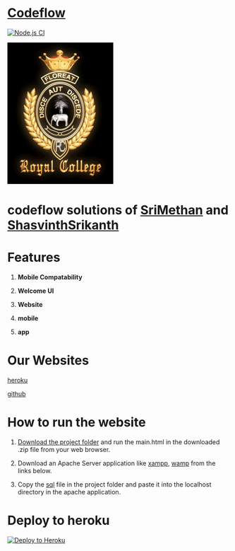 # [Codeflow](https://acd.acicts.lk/codeflow)

[![Node.js CI](https://github.com/CodeLegends-org/codeflow/actions/workflows/node.js.yml/badge.svg?branch=main)](https://github.com/CodeLegends-org/codeflow/actions/workflows/node.js.yml)

![Welcome loader](Images/RC-Crest_thumb[3].gif)

# codeflow solutions of [SriMethan](https://github.com/srimethan) and [ShasvinthSrikanth](https://github.com/shasvinthsrikanth)

# Features

1. **Mobile Compatability**

2. **Welcome UI**


1. **Website**

2. **mobile**

3. **app**

# Our Websites
[heroku](https://codelegends.herokuapp.com)

[github](https://codelegends-org.github.io/codeflow)

# How to run the website

1. [Download the project folder](https://github.com/CodeLegends-org/codeflow/archive/refs/heads/main.zip) and run the main.html in the downloaded .zip file from your web browser.
 
2. Download an Apache Server application like [xampp](https://www.apachefriends.org/download.html), [wamp](https://www.wampserver.com/en/)
 from the links below.

3. Copy the [sql](Database/royalcollegeuseraccounts.sql) file in the project folder and paste it into the localhost directory in the apache application.

# Deploy to heroku

[![Deploy to Heroku](https://www.herokucdn.com/deploy/button.png)](https://heroku.com/deploy)  
